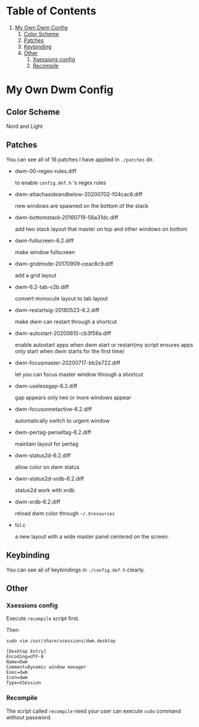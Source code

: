 
# Table of Contents

1.  [My Own Dwm Config](#org27716e3)
    1.  [Color Scheme](#org4976554)
    2.  [Patches](#org2026491)
    3.  [Keybinding](#orgdf423ab)
    4.  [Other](#org1958ae2)
        1.  [Xsessions config](#org1745859)
        2.  [Recompile](#org3f8fde8)



<a id="org27716e3"></a>

# My Own Dwm Config


<a id="org4976554"></a>

## Color Scheme

Nord and Light


<a id="org2026491"></a>

## Patches

You can see all of 16 patches I have applied in `./patches` dir.

-   dwm-00-regex-rules.diff

    to enable `config.def.h` 's regex rules

-   dwm-attachasideandbelow-20200702-f04cac6.diff

    new windows are spawned on the bottom of the stack

-   dwm-bottomstack-20160719-56a31dc.diff

    add two stack layout that master on top and other windows on bottom

-   dwm-fullscreen-6.2.diff

    make window fullscreen

-   dwm-gridmode-20170909-ceac8c9.diff

    add a grid layout

-   dwm-6.2-tab-v2b.diff

    convert monocule layout to tab layout

-   dwm-restartsig-20180523-6.2.diff

    make dwm can restart through a shortcut

-   dwm-autostart-20200610-cb3f58a.diff

    enable autostart apps when dwm start or restart(my script ensures apps only start when dwm starts for the first time)

-   dwm-focusmaster-20200717-bb2e722.diff

    let you can focus master window through a shortcut

-   dwm-uselessgap-6.2.diff

    gap appears only two or more windows appear

-   dwm-focusonnetactive-6.2.diff

    automatically switch to urgent window

-   dwm-pertag-perseltag-6.2.diff

    maintain layout for pertag

-   dwm-status2d-6.2.diff

    allow color on dwm status

-   dwm-status2d-xrdb-6.2.diff

    status2d work with xrdb

-   dwm-xrdb-6.2.diff

    reload dwm color through `~/.Xresources`

-   tcl.c

    a new layout with a wide master panel centered on the screen.

<a id="orgdf423ab"></a>

## Keybinding

You can see all of keybindings in `./config.def.h` clearly.


<a id="org1958ae2"></a>

## Other


<a id="org1745859"></a>

### Xsessions config

Execute `recompile` script first.

Then

`sudo vim /usr/share/xsessions/dwm.desktop`

```shell
[Desktop Entry]
Encoding=UTF-8
Name=Dwm
Comment=Dynamic window manager
Exec=dwm
Icon=dwm
Type=XSession
```

<a id="org3f8fde8"></a>

### Recompile

The script called `recompile` need your user can execute `sudo` command without password.

